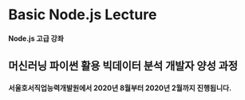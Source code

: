 # Basic Node.js Lecture

#### Node.js 고급 강좌

## 머신러닝 파이썬 활용 빅데이터 분석 개발자 양성 과정

#### 서울호서직업능력개발원에서 2020년 8월부터 2020년 2월까지 진행됩니다.
